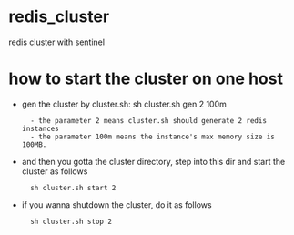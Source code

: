 redis_cluster
===============

redis cluster  with sentinel


# how to start the cluster on one host

* gen the cluster by cluster.sh: sh cluster.sh gen 2 100m

		- the parameter 2 means cluster.sh should generate 2 redis instances
		- the parameter 100m means the instance's max memory size is 100MB.

* and then you gotta the cluster directory, step into this dir and start the cluster as follows

		sh cluster.sh start 2

* if you wanna shutdown the cluster, do it as follows

		sh cluster.sh stop 2
